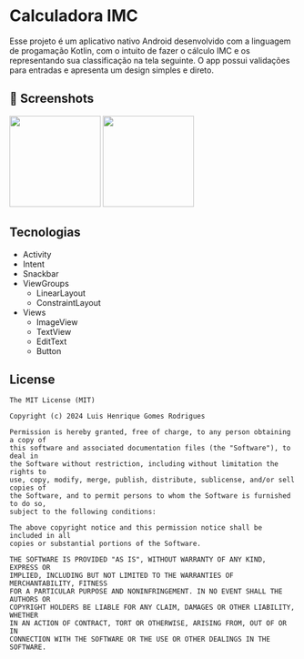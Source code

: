 # Calculadora IMC

Esse projeto é um aplicativo nativo Android desenvolvido com a linguagem de progamação Kotlin, com o intuito de fazer o cálculo IMC e os representando sua classificação na tela seguinte. O app possui validações para entradas e apresenta um design simples e direto.

## :camera_flash: Screenshots
<!-- You can add more screenshots here if you like -->
<img src= "https://github.com/user-attachments/assets/f9b80a6f-d121-4a9e-a270-bcc10e842171" width=160 /> <img src= "https://github.com/user-attachments/assets/0c13ae52-573b-47e6-ab67-1c604965b90f" width=160 />

## Tecnologias
- Activity
- Intent
- Snackbar
- ViewGroups
   - LinearLayout
   - ConstraintLayout
- Views
   - ImageView
   - TextView
   - EditText
   - Button


## License
```
The MIT License (MIT)

Copyright (c) 2024 Luis Henrique Gomes Rodrigues

Permission is hereby granted, free of charge, to any person obtaining a copy of
this software and associated documentation files (the "Software"), to deal in
the Software without restriction, including without limitation the rights to
use, copy, modify, merge, publish, distribute, sublicense, and/or sell copies of
the Software, and to permit persons to whom the Software is furnished to do so,
subject to the following conditions:

The above copyright notice and this permission notice shall be included in all
copies or substantial portions of the Software.

THE SOFTWARE IS PROVIDED "AS IS", WITHOUT WARRANTY OF ANY KIND, EXPRESS OR
IMPLIED, INCLUDING BUT NOT LIMITED TO THE WARRANTIES OF MERCHANTABILITY, FITNESS
FOR A PARTICULAR PURPOSE AND NONINFRINGEMENT. IN NO EVENT SHALL THE AUTHORS OR
COPYRIGHT HOLDERS BE LIABLE FOR ANY CLAIM, DAMAGES OR OTHER LIABILITY, WHETHER
IN AN ACTION OF CONTRACT, TORT OR OTHERWISE, ARISING FROM, OUT OF OR IN
CONNECTION WITH THE SOFTWARE OR THE USE OR OTHER DEALINGS IN THE SOFTWARE.
```
